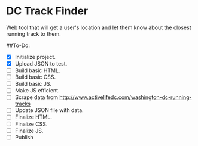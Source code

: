 # DC Track Finder

Web tool that will get a user's location and let them know about the closest running track to them. 

##To-Do:
- [x] Initialize project. 
- [x] Upload JSON to test.
- [ ] Build basic HTML.
- [ ] Build basic CSS.
- [ ] Build basic JS.
- [ ] Make JS efficient.
- [ ] Scrape data from http://www.activelifedc.com/washington-dc-running-tracks
- [ ] Update JSON file with data.
- [ ] Finalize HTML.
- [ ] Finalize CSS.
- [ ] Finalize JS.
- [ ] Publish
